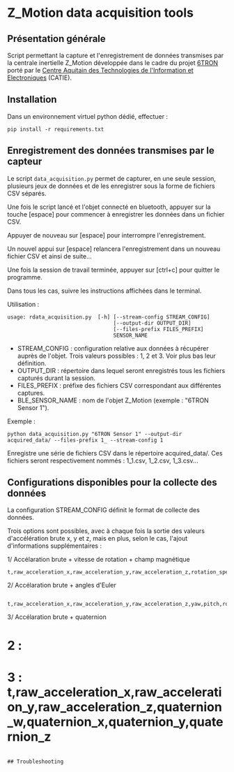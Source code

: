 # Z_Motion data acquisition tools

## Présentation générale

Script permettant la capture et l'enregistrement de données transmises par la centrale inertielle Z_Motion développée dans le cadre du projet [6TRON](https://6tron.io) porté par le [Centre Aquitain des Technologies de l'Information et Electroniques](https://www.catie.fr) (CATIE).

## Installation

Dans un environnement virtuel python dédié, effectuer :

```
pip install -r requirements.txt
```

## Enregistrement des données transmises par le capteur

Le script `data_acquisition.py` permet de capturer, en une seule session, plusieurs jeux de données et de les enregistrer sous la forme de fichiers CSV séparés.

Une fois le script lancé et l'objet connecté en bluetooth, appuyer sur la touche [espace] pour commencer à enregistrer les données dans un fichier CSV.

Appuyer de nouveau sur [espace] pour interrompre l'enregistrement.

Un nouvel appui sur [espace] relancera l'enregistrement dans un nouveau fichier CSV et ainsi de suite...

Une fois la session de travail terminée, appuyer sur [ctrl+c] pour quitter le programme.

Dans tous les cas, suivre les instructions affichées dans le terminal.


Utilisation :

```
usage: rdata_acquisition.py  [-h] [--stream-config STREAM_CONFIG]
                                  [--output-dir OUTPUT_DIR]
                                  [--files-prefix FILES_PREFIX]
                                  SENSOR_NAME
```

- STREAM_CONFIG : configuration relative aux données à récupérer auprès de l'objet. Trois valeurs possibles : 1, 2 et 3. Voir plus bas leur définition.
- OUTPUT_DIR : répertoire dans lequel seront enregistrés tous les fichiers capturés durant la session.
- FILES_PREFIX : préfixe des fichiers CSV correspondant aux différentes captures.
- BLE_SENSOR_NAME : nom de l'objet Z_Motion (exemple : "6TRON Sensor 1").

Exemple :

```
python data_acquisition.py "6TRON Sensor 1" --output-dir acquired_data/ --files-prefix 1_ --stream-config 1
```

Enregistre une série de fichiers CSV dans le répertoire acquired_data/. 
Ces fichiers seront respectivement nommés : 1_1.csv, 1_2.csv, 1_3.csv...


## Configurations disponibles pour la collecte des données

La configuration STREAM_CONFIG définit le format de collecte des données.

Trois options sont possibles, avec à chaque fois la sortie des valeurs d'accélération brute x, y et z, mais en plus, selon le cas, l'ajout d'informations supplémentaires :

1/ Accélaration brute + vitesse de rotation + champ magnétique

```
t,raw_acceleration_x,raw_acceleration_y,raw_acceleration_z,rotation_speed_x,rotation_speed_y,rotation_speed_z,magnetic_field_x,magnetic_field_y,magnetic_field_z
```

2/ Accélaration brute + angles d'Euler

```
 t,raw_acceleration_x,raw_acceleration_y,raw_acceleration_z,yaw,pitch,roll
```

3/ Accélaration brute + quaternion


# 2 :
# 3 : t,raw_acceleration_x,raw_acceleration_y,raw_acceleration_z,quaternion_w,quaternion_x,quaternion_y,quaternion_z
```

## Troubleshooting
